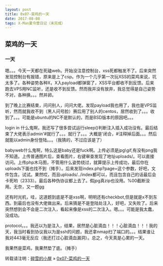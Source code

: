 ```yaml
---
layout: post
title: 0x07-菜鸡的一天
date: 2017-08-08
tags: X-Man夏令营日记（未完成）
---
```


## 菜鸡的一天

### 一天

嗯。。。今天一天都在死磕web。开始没注意控制台，xss死都触发不了。后来突然发现控制台有报错，原来是上了csp。作为一个几乎第一次玩XSS的菜鸡来说，坑太多了。各种姿势各种X，X入payload都弹窗了，XSS平台都收不到反馈。后来跑去VPS用NC监听，还是收不到反馈。然而我并没有放弃，我总觉得是自己姿势不对，各种换。。。然并卵。

到了晚上比赛结束，问问别人，问问大佬。发现payload我也用了，我也是VPS监听，然而就我收不到（黑人问号脸）赛后用了别人的centos，居然收到了。。。收到了。。。可能是ubuntu的NC不是默认的，而是BSD版本的原因吧。。。

login in 什么鬼啊，我还写了很多尝试运行sleep()判断注入插入成功没有。最后结束了大佬表示admin'#就行了。。。就行了。。。大概是'闭合，#注释掉后面。。。然后就能以admin身份登陆。。。（我猜的，不过应该是了）

babyweb什么鬼啊，特么这是baby还是fuck啊。上传必须是jpg\gif,有没有png我不知道。上传普通图片后，查看图片，右键审查发现了地址uploads/。可以直接访问。上传php木马图，不管用什么姿势绕过，就算提示上传成功，最后你在uploads下面也找不到（摊手）。后来发现index.php?page=这个参数，好吧，文件包含。试试。果然哎，而且uploads/../index都可以，而且包含自己的话最后会卡死哟（2333）。最后各种伪协议都上去了。假jpg真zip也没用。%00截断没用。无奈，又一题gg

还有时光机，哇，这道题到底是不是xss啊，明明还有checkbot,但是就是x不到东西。到最后也没有大佬做出来。后来猜是不是登陆处注入，好吧，又失败了。后来突然想到会不会是二次注入，看起来像是xss的二次注入。嗯。。。可能是我太蠢，没成功。

protocol。。。我还以为是注入，结果，居然是心脏滴血！！！心脏滴血！！！我的天，我当时看到协议我以为是ssh的问题，我还拿nmap扫了端口的。。。结果谁让我对443毫无反应（我还打过心脏滴血漏洞）。总之，今天真是心累的一天。

我果然是菜鸡，我果然垫了底。（摊手）

转载请注明：[碎雪的小屋](http://RoyTse.github.io) » [0x07-菜鸡的一天](http://RoyTse.github.io/2017/08/0x07-菜鸡的一天/)  